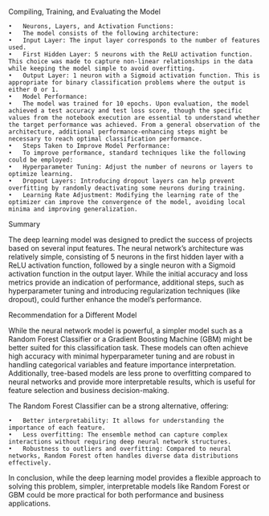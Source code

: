 Compiling, Training, and Evaluating the Model

	•	Neurons, Layers, and Activation Functions:
	•	The model consists of the following architecture:
	•	Input Layer: The input layer corresponds to the number of features used.
	•	First Hidden Layer: 5 neurons with the ReLU activation function. This choice was made to capture non-linear relationships in the data while keeping the model simple to avoid overfitting.
	•	Output Layer: 1 neuron with a Sigmoid activation function. This is appropriate for binary classification problems where the output is either 0 or 1.
	•	Model Performance:
	•	The model was trained for 10 epochs. Upon evaluation, the model achieved a test accuracy and test loss score, though the specific values from the notebook execution are essential to understand whether the target performance was achieved. From a general observation of the architecture, additional performance-enhancing steps might be necessary to reach optimal classification performance.
	•	Steps Taken to Improve Model Performance:
	•	To improve performance, standard techniques like the following could be employed:
	•	Hyperparameter Tuning: Adjust the number of neurons or layers to optimize learning.
	•	Dropout Layers: Introducing dropout layers can help prevent overfitting by randomly deactivating some neurons during training.
	•	Learning Rate Adjustment: Modifying the learning rate of the optimizer can improve the convergence of the model, avoiding local minima and improving generalization.

Summary

The deep learning model was designed to predict the success of projects based on several input features. The neural network’s architecture was relatively simple, consisting of 5 neurons in the first hidden layer with a ReLU activation function, followed by a single neuron with a Sigmoid activation function in the output layer. While the initial accuracy and loss metrics provide an indication of performance, additional steps, such as hyperparameter tuning and introducing regularization techniques (like dropout), could further enhance the model’s performance.

Recommendation for a Different Model

While the neural network model is powerful, a simpler model such as a Random Forest Classifier or a Gradient Boosting Machine (GBM) might be better suited for this classification task. These models can often achieve high accuracy with minimal hyperparameter tuning and are robust in handling categorical variables and feature importance interpretation. Additionally, tree-based models are less prone to overfitting compared to neural networks and provide more interpretable results, which is useful for feature selection and business decision-making.

The Random Forest Classifier can be a strong alternative, offering:

	•	Better interpretability: It allows for understanding the importance of each feature.
	•	Less overfitting: The ensemble method can capture complex interactions without requiring deep neural network structures.
	•	Robustness to outliers and overfitting: Compared to neural networks, Random Forest often handles diverse data distributions effectively.

In conclusion, while the deep learning model provides a flexible approach to solving this problem, simpler, interpretable models like Random Forest or GBM could be more practical for both performance and business applications.

